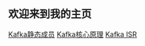 ## 欢迎来到我的主页

[Kafka静态成员](kafka-static-membership.md)
[Kafka核心原理](kafka-main.md)
[Kafka ISR](kafka-isr.md)
